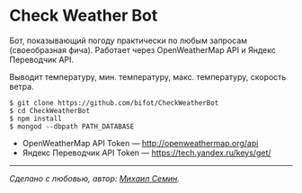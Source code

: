 # Check Weather Bot

Бот, показывающий погоду практически по любым запросам (своеобразная фича). Работает через OpenWeatherMap API и Яндекс Переводчик API.

Выводит температуру, мин. температуру, макс. температуру, скорость ветра.

```
$ git clone https://github.com/bifot/CheckWeatherBot
$ cd CheckWeatherBot
$ npm install
$ mongod --dbpath PATH_DATABASE
```

* OpenWeatherMap API Token — http://openweathermap.org/api
* Яндекс Переводчик API Token — https://tech.yandex.ru/keys/get/

________

*Сделано с любовью, автор: [Михаил Семин](http://bifot.ru).*